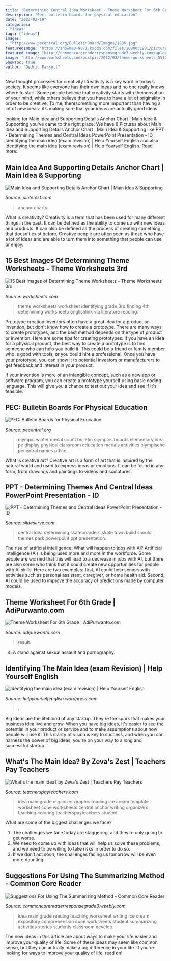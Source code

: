 ```yaml
---
title: "Determining Central Idea Worksheet - Theme Worksheet For 6th Grade"
description: "Pec: bulletin boards for physical education"
date: "2023-02-19"
categories:
- "ideas"
tags: ["ideas"]
images:
- "http://www.pecentral.org/BulletinBoard/Images/1086.jpg"
featuredImage: "https://showme0-9071.kxcdn.com/files/1000031991/pictures/thumbs/1796128/last_thumb1416897231.jpg"
featured_image: "http://commoncorereaderresponsegrade3.weebly.com/uploads/3/0/7/4/30747801/5346409_orig.jpg"
image: "http://www.worksheeto.com/postpic/2012/03/theme-worksheets_55701.png"
ShowToc: true
author: "Dedric Farrell"
---
```



New thought processes for creativity
Creativity is a key word in today’s society. It seems like everyone has their own ideas and no one really knows where to start. Some people believe that creativity starts with theinnovation of your mind, while others believe that you have to have a lot of originality in order to be creative. To me, theresomething more important than having a lot of new ideas- it’s making sure that your ideas are actually good ideas.

	

		
looking for Main Idea and Supporting Details Anchor Chart | Main Idea &amp; Supporting you've came to the right place. We have 8 Pictures about Main Idea and Supporting Details Anchor Chart | Main Idea &amp; Supporting like PPT - Determining Themes and Central Ideas PowerPoint Presentation - ID, Identifying the main idea (exam revision) | Help Yourself English and also Identifying the main idea (exam revision) | Help Yourself English. Read more:
		
    
## Main Idea And Supporting Details Anchor Chart | Main Idea &amp; Supporting

<img loading=lazy src="https://s-media-cache-ak0.pinimg.com/736x/39/96/9f/39969f3e7ac5276b54d149ee71b2e631.jpg" onerror="this.onerror=null;this.src='https://tse3.mm.bing.net/th?id=OIP.iRv8scCSq8BLTIpkupw97QHaJ6&amp;pid=15.1';" alt="Main Idea and Supporting Details Anchor Chart | Main Idea &amp; Supporting">

_Source: pinterest.com_

>anchor charts. 

	

What is creativity?
Creativity is a term that has been used for many different things in the past. It can be defined as the ability to come up with new ideas and products. It can also be defined as the process of creating something that doesn’t exist before. Creative people are often seen as those who have a lot of ideas and are able to turn them into something that people can use or enjoy.

    
## 15 Best Images Of Determining Theme Worksheets - Theme Worksheets 3rd

<img loading=lazy src="http://www.worksheeto.com/postpic/2012/03/theme-worksheets_55701.png" onerror="this.onerror=null;this.src='https://tse4.mm.bing.net/th?id=OIP.mxI2BZm1kK5vsKSEl3WkHAHaJq&amp;pid=15.1';" alt="15 Best Images of Determining Theme Worksheets - Theme Worksheets 3rd">

_Source: worksheeto.com_

>theme worksheets worksheet identifying grade 3rd finding 4th determining worksheeto englishlinx via literature reading. 

	

Prototype creation
Inventors often have a great idea for a product or invention, but don't know how to create a prototype. There are many ways to create prototypes, and the best method depends on the type of product or invention. Here are some tips for creating prototypes:
If you have an idea for a physical product, the best way to create a prototype is to find someone who can help you build it. This could be a friend or family member who is good with tools, or you could hire a professional. Once you have your prototype, you can show it to potential investors or manufacturers to get feedback and interest in your product.

If your invention is more of an intangible concept, such as a new app or software program, you can create a prototype yourself using basic coding language. This will give you a chance to test out your idea and see if it's feasible.

    
## PEC: Bulletin Boards For Physical Education

<img loading=lazy src="http://www.pecentral.org/BulletinBoard/Images/1086.jpg" onerror="this.onerror=null;this.src='https://tse3.mm.bing.net/th?id=OIP.6o5dhB5lnnT1xHRLgggmygHaFj&amp;pid=15.1';" alt="PEC: Bulletin Boards for Physical Education">

_Source: pecentral.org_

>olympic winter medal count bulletin olympics boards elementary idea pe display physical classroom education medals activities olympische pecentral games office. 

	

What is creative art?
Creative art is a form of art that is inspired by the natural world and used to express ideas or emotions. It can be found in any form, from drawings and paintings to videos and sculptures.

    
## PPT - Determining Themes And Central Ideas PowerPoint Presentation - ID

<img loading=lazy src="https://image1.slideserve.com/2295953/central-idea-our-town-should-build-a-skate-park-for-skateboarders-n.jpg" onerror="this.onerror=null;this.src='https://tse2.mm.bing.net/th?id=OIP.k2RObM0Vz4LP_5LUlK3VsAHaFj&amp;pid=15.1';" alt="PPT - Determining Themes and Central Ideas PowerPoint Presentation - ID">

_Source: slideserve.com_

>central idea determining skateboarders skate town build should themes park powerpoint ppt presentation. 

	

The rise of artificial intelligence: What will happen to jobs with AI?
Artificial intelligence (AI) is being used more and more in the workforce. Some people are worried that this will lead to a decrease in jobs with AI, but there are also some who think that it could create new opportunities for people with AI skills. Here are two examples: first, AI could help seniors with activities such as personal assistant, caregiver, or home health aid. Second, AI could be used to improve the accuracy of predictions made by computer models.

    
## Theme Worksheet For 6th Grade | AdiPurwanto.com

<img loading=lazy src="https://i.pinimg.com/474x/b1/a7/73/b1a773d86aa48460fded86321e0c7ff6.jpg" onerror="this.onerror=null;this.src='https://tse3.mm.bing.net/th?id=OIP.VN_dAS6NiI0XlWGNoK_cegAAAA&amp;pid=15.1';" alt="Theme Worksheet For 6th Grade | AdiPurwanto.com">

_Source: adipurwanto.com_

>result. 

	

4. A stand against sexual assault and pornography.

    
## Identifying The Main Idea (exam Revision) | Help Yourself English

<img loading=lazy src="https://showme0-9071.kxcdn.com/files/1000031991/pictures/thumbs/1796128/last_thumb1416897231.jpg" onerror="this.onerror=null;this.src='https://tse1.mm.bing.net/th?id=OIP.5Q_dWazlmPaJUM0N0EJ8AQHaFj&amp;pid=15.1';" alt="Identifying the main idea (exam revision) | Help Yourself English">

_Source: helpyourselfenglish.wordpress.com_

>. 

	

Big ideas are the lifeblood of any startup. They're the spark that makes your business idea live and grow. When you have big ideas, it's easier to see the potential in your product or service and to make assumptions about how people will use it. This clarity of vision is key to success, and when you can harness the power of big ideas, you're on your way to a long and successful startup.

    
## What&#039;s The Main Idea? By Zeva&#039;s Zest | Teachers Pay Teachers

<img loading=lazy src="https://ecdn.teacherspayteachers.com/thumbitem/What-s-the-main-idea--2103044-1508955455/original-2103044-1.jpg" onerror="this.onerror=null;this.src='https://tse4.mm.bing.net/th?id=OIP.D-zVgbbn2KM9r29A1Jeg_wAAAA&amp;pid=15.1';" alt="What&#039;s the main idea? by Zeva&#039;s Zest | Teachers Pay Teachers">

_Source: teacherspayteachers.com_

>idea main grade organizer graphic reading ice cream template worksheet cone worksheets central anchor writing organizers teaching coloring teacherspayteachers student. 

	

What are some of the biggest challenges we face?
1. The challenges we face today are staggering, and they’re only going to get worse.
2. We need to come up with ideas that will help us solve these problems, and we need to be willing to take risks in order to do so.
3. If we don’t act soon, the challenges facing us tomorrow will be even more daunting.

    
## Suggestions For Using The Summarizing Method - Common Core Reader

<img loading=lazy src="http://commoncorereaderresponsegrade3.weebly.com/uploads/3/0/7/4/30747801/5346409_orig.jpg" onerror="this.onerror=null;this.src='https://tse1.mm.bing.net/th?id=OIP.zwgGDPUdWYuZl59kr0M7uwHaJ2&amp;pid=15.1';" alt="Suggestions For Using The Summarizing Method - Common Core Reader">

_Source: commoncorereaderresponsegrade3.weebly.com_

>idea main grade reading teaching worksheet writing ice cream expository comprehension cone worksheets student summarizing activities stories students classroom develop. 

	

The new ideas in this article are about ways to make your life easier and improve your quality of life. Some of these ideas may seem like common sense, but they can actually make a big difference in your life. If you're looking for ways to improve your quality of life, read on!


